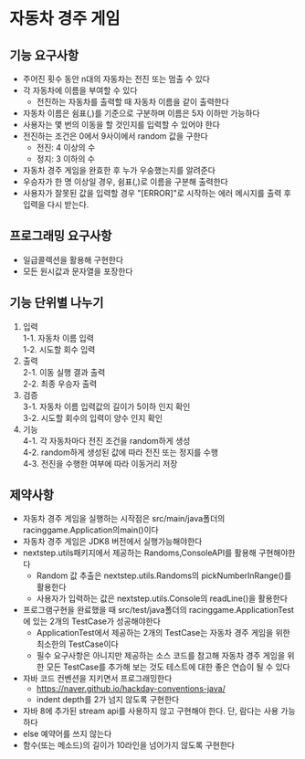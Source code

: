 # 자동차 경주 게임
## 기능 요구사항
* 주어진 횟수 동안 n대의 자동차는 전진 또는 멈출 수 있다
* 각 자동차에 이름을 부여할 수 있다
  * 전진하는 자동차를 출력할 때 자동차 이름을 같이 출력한다
* 자동차 이름은 쉼표(,)를 기준으로 구분하며 이름은 5자 이하만 가능하다
* 사용자는 몇 번의 이동을 할 것인지를 입력할 수 있어야 한다
* 전진하는 조건은 0에서 9사이에서 random 값을 구한다
  * 전진: 4 이상의 수
  * 정지: 3 이하의 수
* 자동차 경주 게임을 완효한 후 누가 우숭했는지를 알려준다
* 우승자가 한 명 이상일 경우, 쉼표(,)로 이름을 구분해 출력한다
* 사용자가 잘못된 값을 입력할 경우 "[ERROR]"로 시작하는 에러 메시지를 출력 후 입력을 다시 받는다.

## 프로그래밍 요구사항
* 일급콜렉션을 활용해 구현한다
* 모든 원시값과 문자열을 포장한다

## 기능 단위별 나누기
1. 입력</br>
  1-1. 자동차 이름 입력</br>
  1-2. 시도할 회수 입력</br>
2. 출력</br>
  2-1. 이동 실행 결과 출력</br>
  2-2. 최종 우승자 출력</br>
3. 검증</br>
  3-1. 자동차 이름 입력값의 길이가 5이하 인지 확인</br>
  3-2. 시도할 회수의 입력이 양수 인지 확인</br>
4. 기능</br>
  4-1. 각 자동차마다 전진 조건을 random하게 생성</br>
  4-2. random하게 생성된 값에 따라 전진 또는 정지를 수행</br>
  4-3. 전진을 수행한 여부에 따라 이동거리 저장</br>

## 제약사항
* 자동차 경주 게임을 실행하는 시작점은 src/main/java폴더의 racinggame.Application의main()이다
* 자동차 경주 게임은 JDK8 버전에서 실행가능해야한다
* nextstep.utils패키지에서 제공하는 Randoms,ConsoleAPI를 활용해 구현해야한다
  * Random 값 추출은 nextstep.utils.Randoms의 pickNumberInRange()를 활용한다
  * 사용자가 입력하는 값은 nextstep.utils.Console의 readLine()을 활용한다
* 프로그램구현을 완료했을 때 src/test/java폴더의 racinggame.ApplicationTest에 있는 2개의 TestCase가 성공해야한다
  * ApplicationTest에서 제공하는 2개의 TestCase는 자동차 경주 게임을 위한 최소한의 TestCase이다
  * 필수 요구사항은 아니지만 제공하는 소스 코드를 참고해 자동차 경주 게임을 위한 모든 TestCase를 추가해 보는 것도 테스트에 대한 좋은 연습이 될 수 있다
* 자바 코드 컨벤션을 지키면서 프로그래밍한다
  * https://naver.github.io/hackday-conventions-java/
  * indent depth를 2가 넘지 않도록 구현한다
* 자바 8에 추가된 stream api를 사용하지 않고 구현해야 한다. 단, 람다는 사용 가능하다
* else 예약어를 쓰지 않는다
* 함수(또는 메소드)의 길이가 10라인을 넘어가지 않도록 구현한다
